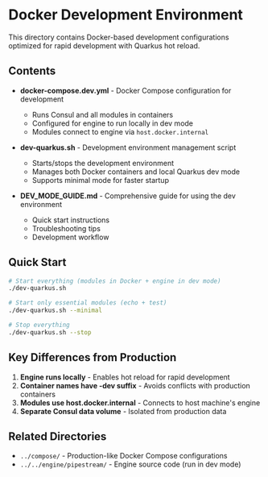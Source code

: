# Docker Development Environment

This directory contains Docker-based development configurations optimized for rapid development with Quarkus hot reload.

## Contents

- **docker-compose.dev.yml** - Docker Compose configuration for development
  - Runs Consul and all modules in containers
  - Configured for engine to run locally in dev mode
  - Modules connect to engine via `host.docker.internal`

- **dev-quarkus.sh** - Development environment management script
  - Starts/stops the development environment
  - Manages both Docker containers and local Quarkus dev mode
  - Supports minimal mode for faster startup

- **DEV_MODE_GUIDE.md** - Comprehensive guide for using the dev environment
  - Quick start instructions
  - Troubleshooting tips
  - Development workflow

## Quick Start

```bash
# Start everything (modules in Docker + engine in dev mode)
./dev-quarkus.sh

# Start only essential modules (echo + test)
./dev-quarkus.sh --minimal

# Stop everything
./dev-quarkus.sh --stop
```

## Key Differences from Production

1. **Engine runs locally** - Enables hot reload for rapid development
2. **Container names have -dev suffix** - Avoids conflicts with production containers
3. **Modules use host.docker.internal** - Connects to host machine's engine
4. **Separate Consul data volume** - Isolated from production data

## Related Directories

- `../compose/` - Production-like Docker Compose configurations
- `../../engine/pipestream/` - Engine source code (run in dev mode)